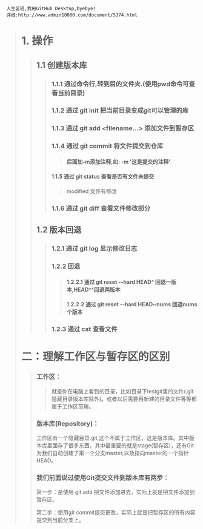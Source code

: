     人生苦短,我用GitHub Desktop,byebye!
    详细:http://www.admin10000.com/document/5374.html
># 1.  操作
>>## 1.1  创建版本库
>>>### 1.1.1  通过命令行,转到目的文件夹.(使用pwd命令可查看当前目录)
>>>### 1.1.2  通过 git init 把当前目录变成git可以管理的库
>>>### 1.1.3  通过 git add <filename...>  添加文件到暂存区
>>>### 1.1.4  通过 git commit 将文件提交到仓库
>>>>####  后面加-m添加注释,如: -m '这是提交的注释'
>>>
>>>#### 1.1.5  通过  git status 查看是否有文件未提交
>>>
>>>> modified		文件有修改
>>>
>>>### 1.1.6  通过  git diff  <filename>	查看文件修改部分
>>
>>## 1.2  版本回退
>>
>>> ### 1.2.1  通过 git log 显示修改日志
>>>
>>> ### 1.2.2 回退
>>>
>>> > #### 1.2.2.1  通过  git reset  --hard HEAD^  回退一版本,HEAD^^回退两版本
>>> >
>>> > #### 1.2.2.2 通过  git reset  --hard HEAD~nums  回退nums个版本
>>>
>>> ### 1.2.3  通过  cat <filename>  查看文件
>
># 二：理解工作区与暂存区的区别
>
>> ### 工作区：
>>
>> > 就是你在电脑上看到的目录，比如目录下testgit里的文件(.git隐藏目录版本库除外)。或者以后需要再新建的目录文件等等都属于工作区范畴。
>>
>> ### 版本库(Repository)：
>>
>> 工作区有一个隐藏目录.git,这个不属于工作区，这是版本库。其中版本库里面存了很多东西，其中最重要的就是stage(暂存区)，还有Git为我们自动创建了第一个分支master,以及指向master的一个指针HEAD。
>>
>> ### 我们前面说过使用Git提交文件到版本库有两步：
>>
>> 第一步：是使用 git add 把文件添加进去，实际上就是把文件添加到暂存区。
>>
>> 第二步：使用git commit提交更改，实际上就是把暂存区的所有内容提交到当前分支上。